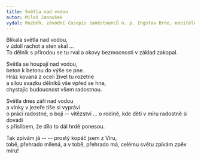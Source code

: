 ```yaml
---
title: Světla nad vodou
autor: Miloš Janoušek
vydal: Rozběh, závodní časopis zaměstnanců n. p. Ingstav Brno, nositele Řádu práce, 1957
---
```


Blikala světla nad vodou,  
v údolí rachot a sten skal ...  
To dělník s přírodou se tu rval
a okovy bezmocnosti v základ zakopal.

Světla se houpají nad vodou,  
beton k betonu do výše se pne.  
Hráz kovaná z oceli živel tu rozetne  
a silou svazku dělníků vše vpřed se hne,  
chystajíc budoucnost všem radostnou.

Světla dnes září nad vodou  
a vlnky v jezeře tiše si vypráví  
o práci radostné, o boji -- vítězství ...
o rodině, kde děti v míru radostně si dovádí  
s příslibem, že dílo to dál hrdě ponesou.

Tak zpívám já -- 
-- prostý kopáč jsem z Víru,  
tobě, přehrado milená,
a v tobě, přehrado má,
celému světu zpívám  zpěv míru!